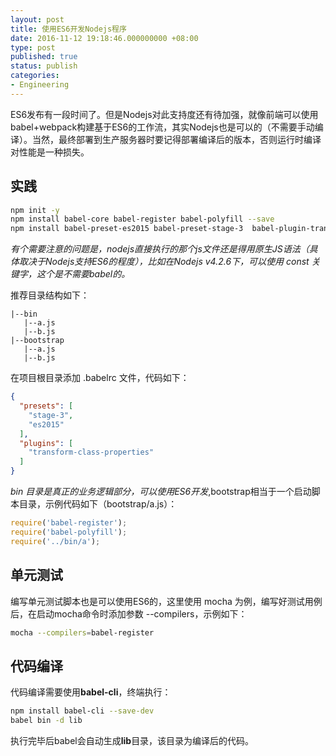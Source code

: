 ```yaml
---
layout: post
title: 使用ES6开发Nodejs程序
date: 2016-11-12 19:18:46.000000000 +08:00
type: post
published: true
status: publish
categories:
- Engineering
---
```

ES6发布有一段时间了。但是Nodejs对此支持度还有待加强，就像前端可以使用babel+webpack构建基于ES6的工作流，其实Nodejs也是可以的（不需要手动编译）。当然，最终部署到生产服务器时要记得部署编译后的版本，否则运行时编译对性能是一种损失。
## 实践

```bash
npm init -y
npm install babel-core babel-register babel-polyfill --save
npm install babel-preset-es2015 babel-preset-stage-3  babel-plugin-transform-class-properties --save
```

*有个需要注意的问题是，nodejs直接执行的那个js文件还是得用原生JS语法（具体取决于Nodejs支持ES6的程度），比如在Nodejs v4.2.6下，可以使用 const 关键字，这个是不需要babel的。*

推荐目录结构如下：

```
|--bin
   |--a.js
   |--b.js
|--bootstrap
   |--a.js
   |--b.js
```

在项目根目录添加 .babelrc 文件，代码如下：

```json
{
  "presets": [
    "stage-3",
    "es2015"
  ],
  "plugins": [
    "transform-class-properties"
  ]
}
```

*bin 目录是真正的业务逻辑部分，可以使用ES6开发*,bootstrap相当于一个启动脚本目录，示例代码如下（bootstrap/a.js）：

```javascript
require('babel-register');
require('babel-polyfill');
require('../bin/a');
```

## 单元测试
编写单元测试脚本也是可以使用ES6的，这里使用 mocha 为例，编写好测试用例后，在启动mocha命令时添加参数 --compilers，示例如下：

```bash
mocha --compilers=babel-register
```

## 代码编译
代码编译需要使用**babel-cli**，终端执行：

```bash
npm install babel-cli --save-dev
babel bin -d lib
```

执行完毕后babel会自动生成**lib**目录，该目录为编译后的代码。